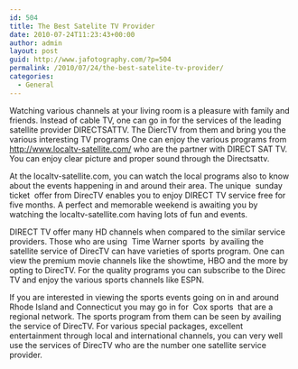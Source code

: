 ```yaml
---
id: 504
title: The Best Satelite TV Provider
date: 2010-07-24T11:23:43+00:00
author: admin
layout: post
guid: http://www.jafotography.com/?p=504
permalink: /2010/07/24/the-best-satelite-tv-provider/
categories:
  - General
---
```

Watching various channels at your living room is a pleasure with family and friends. Instead of cable TV, one can go in for the services of the leading satellite provider DIRECTSATTV. The DiercTV from them and bring you the various interesting TV programs One can enjoy the various programs from http://www.localtv-satellite.com/ who are the partner with DIRECT SAT TV. You can enjoy clear picture and proper sound through the Directsattv.

At the localtv-satellite.com, you can watch the local programs also to know about the events happening in and around their area. The unique &nbsp;sunday ticket&nbsp; offer from DirecTV enables you to enjoy DIRECT TV service free for five months. A perfect and memorable weekend is awaiting you by watching the localtv-satellite.com having lots of fun and events.

DIRECT TV offer many HD channels when compared to the similar service providers. Those who are using &nbsp;Time Warner sports&nbsp; by availing the satellite service of DirecTV can have varieties of sports program. One can view the premium movie channels like the showtime, HBO and the more by opting to DirecTV. For the quality programs you can subscribe to the Direc TV and enjoy the various sports channels like ESPN.

If you are interested in viewing the sports events going on in and around Rhode Island and Connecticut you may go in for &nbsp;Cox sports&nbsp; that are a regional network. The sports program from them can be seen by availing the service of DirecTV. For various special packages, excellent entertainment through local and international channels, you can very well use the services of DirecTV who are the number one satellite service provider.